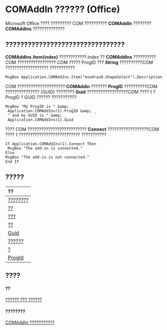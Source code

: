 
# COMAddIn ?????? (Office)

Microsoft Office ???? ????????? COM ?????????? **COMAddIn** ???????? **COMAddIns** ??????????????


## ????????????????????????????????

 **COMAddIns.Item(index)** ???????????? _index_ ?? **COMAddIns** ?????????? COM ????????????????? COM ????? ProgID ??? **String** ??????????COM ??????????????????? ???????????


```
MsgBox Application.COMAddIns.Item("msodraa9.ShapeSelect").Description
```

COM ?????????????????????  **COMAddin** ??????? **ProgID** ??????????COM ??????????????? (GUID) ???????? **Guid** ??????????????????COM ???? 1 ? ProgID ? GUID ?????? ???????????




```
MsgBox "My ProgID is " &amp; _ 
 Application.COMAddIns(1).ProgID &amp; _ 
 " and my GUID is " &amp; _ 
 Application.COMAddIns(1).Guid
```

???? COM ?????????????????????????? **Connect** ??????????????????COM ???? 1 ??????????????????????????? ???????????




```
If Application.COMAddIns(1).Connect Then 
 MsgBox "The add-in is connected." 
Else 
MsgBox "The add-in is not connected." 
End If
```


## ?????



|**??**|
|:-----|
|[????????](7566c80d-a63b-2ea0-7a53-21c532039172.md)|
|[??](b1392380-c19f-ab3e-c9dc-c62438b16500.md)|
|[???](512057ba-021f-cb14-1123-e6d4061cca3e.md)|
|[??](f194ae48-0762-732f-7c9a-f19a92e94d9b.md)|
|[Guid](1e3218d9-dce7-21e2-55a7-4435ca58bb35.md)|
|[??????](20dd8eca-6f8e-7445-ec0c-a29b29409c58.md)|
|[?](dddd8d3a-f5d7-7a30-8301-f9dd0775f0a8.md)|
|[ProgId](eb917d53-512e-35dd-ff70-ac7b976e6500.md)|

## ????


#### ??


[?????? ??? ??????](499c789a-aba2-0fad-649a-0ea964cd3b5e.md)
#### ????????


[COMAddIn ???????????](http://msdn.microsoft.com/library/698d4d8e-6071-acd3-a39b-ab01fd878452%28Office.15%29.aspx)